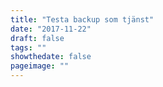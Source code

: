 ```yaml
---
title: "Testa backup som tjänst"
date: "2017-11-22"
draft: false
tags: ""
showthedate: false
pageimage: ""
---
```

